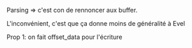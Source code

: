 Parsing => c'est con de rennoncer aux buffer.

L'inconvénient, c'est que ça donne moins de généralité à Evel

Prop 1: on fait offset_data pour l'écriture